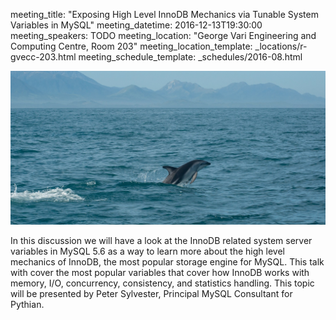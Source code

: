 meeting_title: "Exposing High Level InnoDB Mechanics via Tunable System Variables in MySQL"
meeting_datetime: 2016-12-13T19:30:00
meeting_speakers: TODO
meeting_location: "George Vari Engineering and Computing Centre, Room 203"
meeting_location_template: _locations/r-gvecc-203.html
meeting_schedule_template: _schedules/2016-08.html

<img src="/static/uploads/meetings/2016-12/dsc_0248-by-joep-van-cranenbroek-squashed.jpg" alt="DSC_0248 by Joep van Cranebroek">

In this discussion we will have a look at the InnoDB related system server variables in MySQL 5.6 as a way to learn more about the high level mechanics of InnoDB, the most popular storage engine for MySQL. This talk with cover the most popular variables that cover how InnoDB works with memory, I/O, concurrency, consistency, and statistics handling. This topic will be presented by Peter Sylvester, Principal MySQL Consultant for Pythian.
